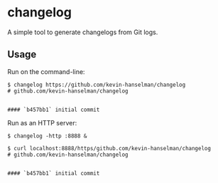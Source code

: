 # changelog

A simple tool to generate changelogs from Git logs.

## Usage

Run on the command-line:

```
$ changelog https://github.com/kevin-hanselman/changelog
# github.com/kevin-hanselman/changelog


#### `b457bb1` initial commit
```

Run as an HTTP server:

```
$ changelog -http :8888 &

$ curl localhost:8888/https/github.com/kevin-hanselman/changelog
# github.com/kevin-hanselman/changelog


#### `b457bb1` initial commit
```
